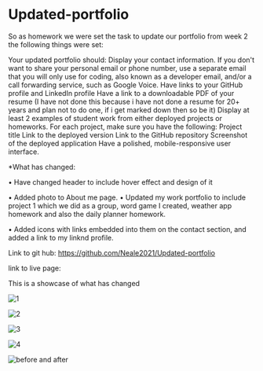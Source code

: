 # Updated-portfolio

So as homework we were set the task to update our portfolio from week 2 the following things were set:

Your updated portfolio should:
Display your contact information. If you don't want to share your personal email or phone number, use a separate email that you will only use for coding, also known as a developer email, and/or a call forwarding service, such as Google Voice.
Have links to your GitHub profile and LinkedIn profile
Have a link to a downloadable PDF of your resume (I have not done this because i have not done a resume for 20+ years and plan not to do one, if i get marked down then so be it)
Display at least 2 examples of student work from either deployed projects or homeworks. For each project, make sure you have the following:
Project title
Link to the deployed version
Link to the GitHub repository
Screenshot of the deployed application
Have a polished, mobile-responsive user interface.

*What has changed:

•	Have changed header to include hover effect and design of it

•	Added photo to About me page.
•	Updated my work portfolio to include project 1 which we did as a group, word game I created, weather app homework and also the daily planner homework.

•	Added icons with links embedded into them on the contact section, and added a link to my linknd profile.

Link to git hub: https://github.com/Neale2021/Updated-portfolio

link to live page: 

This is a showcase of what has changed


![1](https://user-images.githubusercontent.com/98126694/162892216-bddee399-2943-4454-b8c0-b0bd3ee99b85.png)

![2](https://user-images.githubusercontent.com/98126694/162892236-f7c25839-d674-41a4-8e04-a960299e2308.png)

![3](https://user-images.githubusercontent.com/98126694/162892253-82b66a9f-a6ab-4001-b003-e825ae3ee464.png)

![4](https://user-images.githubusercontent.com/98126694/162892278-2247fb6d-3e8b-488e-87a3-9a2ed8b1f232.png)

![before and after](https://user-images.githubusercontent.com/98126694/162897757-dc0ab388-73c5-4bf4-989c-c1af2f78e16a.png)
